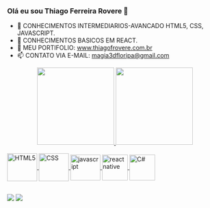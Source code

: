 ### Olá eu sou Thiago Ferreira Rovere 👋

- 🌱 CONHECIMENTOS INTERMEDIARIOS-AVANCADO HTML5, CSS, JAVASCRIPT. 
- 🌱 CONHECIMENTOS BASICOS EM REACT.
- 🌱 MEU PORTIFOLIO: www.thiagofrovere.com.br
- 📫 CONTATO VIA E-MAIL: magia3dfloripa@gmail.com
   


<div align="center">
  <a href="https://github.com/ThiagoFRovere">
  <img height="180em" src="https://github-readme-stats.vercel.app/api?username=ThiagoFRovere&show_icons=true&theme=tokyonight&include_all_commits=true&count_private=true"/>
  <img height="180em" src="https://github-readme-stats.vercel.app/api/top-langs/?username=ThiagoFRovere&layout=compact&langs_count=7&theme=tokyonight"/>

</div>
  
  <div style="display: inline_block"><br> 
  <img align="center" alt="HTML5" height="65" width="70" src="https://cdn.jsdelivr.net/gh/devicons/devicon/icons/html5/html5-original.svg"> 
  <img align="center" alt="CSS" height="65" width="70" src="https://cdn.jsdelivr.net/gh/devicons/devicon/icons/css3/css3-original.svg">  
  <img align="center" alt="javascript" height="60" width="70" src="https://cdn.jsdelivr.net/gh/devicons/devicon/icons/javascript/javascript-plain.svg">   
  <img align="Center" alt="reactnative" height="60" widht="70" src="https://cdn.jsdelivr.net/gh/devicons/devicon/icons/react/react-original-wordmark.svg">
  <img align="Center" alt="C#" height="60" widht="70" src="https://cdn.jsdelivr.net/gh/devicons/devicon/icons/csharp/csharp-original.svg">
    
   
    
</div>
  
  ##
  
  <div> 

  <a href = "mailto:magia3dfloripa@gmail.com"><img src="https://img.shields.io/badge/Gmail-D14836?style=for-the-badge&logo=gmail&logoColor=white" target="_blank"></a>
  <a href="https://www.linkedin.com/in/thiago-ferreira-rôvere-783734223" target="_blank"><img src="https://img.shields.io/badge/-LinkedIn-%230077B5?style=for-the-badge&logo=linkedin&logoColor=white" target="_blank"></a> 
  
</div>
 

